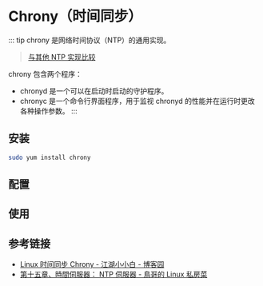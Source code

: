 # Chrony（时间同步）

::: tip
chrony 是网络时间协议（NTP）的通用实现。

> [与其他 NTP 实现比较](https://chrony.tuxfamily.org/comparison.html)

chrony 包含两个程序：
- chronyd 是一个可以在启动时启动的守护程序。
- chronyc 是一个命令行界面程序，用于监视 chronyd 的性能并在运行时更改各种操作参数。
:::

## 安装

```sh
sudo yum install chrony
```

## 配置

## 使用

## 参考链接

- [Linux 时间同步 Chrony - 江湖小小白 - 博客园](https://www.cnblogs.com/jhxxb/p/11526098.html)
- [第十五章、時間伺服器： NTP 伺服器 - 鳥哥的 Linux 私房菜](http://linux.vbird.org/linux_server/0440ntp.php)